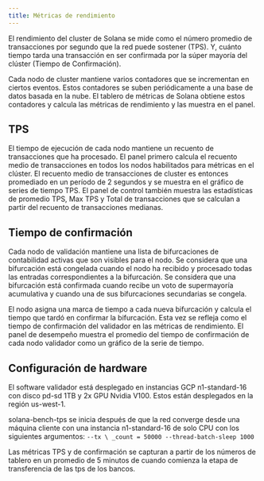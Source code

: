 ```yaml
---
title: Métricas de rendimiento
---
```


El rendimiento del cluster de Solana se mide como el número promedio de transacciones por segundo que la red puede sostener \(TPS\). Y, cuánto tiempo tarda una transacción en ser confirmada por la súper mayoría del clúster \(Tiempo de Confirmación\).

Cada nodo de cluster mantiene varios contadores que se incrementan en ciertos eventos. Estos contadores se suben periódicamente a una base de datos basada en la nube. El tablero de métricas de Solana obtiene estos contadores y calcula las métricas de rendimiento y las muestra en el panel.

## TPS

El tiempo de ejecución de cada nodo mantiene un recuento de transacciones que ha procesado. El panel primero calcula el recuento medio de transacciones en todos los nodos habilitados para métricas en el clúster. El recuento medio de transacciones de cluster es entonces promediado en un período de 2 segundos y se muestra en el gráfico de series de tiempo TPS. El panel de control también muestra las estadísticas de promedio TPS, Max TPS y Total de transacciones que se calculan a partir del recuento de transacciones medianas.

## Tiempo de confirmación

Cada nodo de validación mantiene una lista de bifurcaciones de contabilidad activas que son visibles para el nodo. Se considera que una bifurcación está congelada cuando el nodo ha recibido y procesado todas las entradas correspondientes a la bifurcación. Se considera que una bifurcación está confirmada cuando recibe un voto de supermayoría acumulativa y cuando una de sus bifurcaciones secundarias se congela.

El nodo asigna una marca de tiempo a cada nueva bifurcación y calcula el tiempo que tardó en confirmar la bifurcación. Esta vez se refleja como el tiempo de confirmación del validador en las métricas de rendimiento. El panel de desempeño muestra el promedio del tiempo de confirmación de cada nodo validador como un gráfico de la serie de tiempo.

## Configuración de hardware

El software validador está desplegado en instancias GCP n1-standard-16 con disco pd-sd 1TB y 2x GPU Nvidia V100. Estos están desplegados en la región us-west-1.

solana-bench-tps se inicia después de que la red converge desde una máquina cliente con una instancia n1-standard-16 de solo CPU con los siguientes argumentos: `--tx \ _count = 50000 --thread-batch-sleep 1000`

Las métricas TPS y de confirmación se capturan a partir de los números de tablero en un promedio de 5 minutos de cuando comienza la etapa de transferencia de las tps de los bancos.

